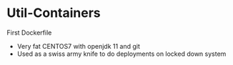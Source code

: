 # Util-Containers

First Dockerfile
- Very fat CENTOS7 with openjdk 11 and git
- Used as a swiss army knife to do deployments on locked down system
